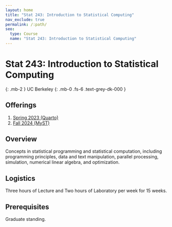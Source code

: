 ```yaml
---
layout: home
title: "Stat 243: Introduction to Statistical Computing"
nav_exclude: true
permalink: /:path/
seo:
  type: Course
  name: "Stat 243: Introduction to Statistical Computing"
---
```


# Stat 243: Introduction to Statistical Computing
{: .mb-2 }
UC Berkeley
{: .mb-0 .fs-6 .text-grey-dk-000 }



## Offerings

1. [Spring 2023 (Quarto)](/stat555-quarto)
1. [Fall 2024 (MyST)](/stat555-myst)




## Overview

Concepts in statistical programming and statistical computation, including programming principles, data and text manipulation, parallel processing, simulation, numerical linear algebra, and optimization.

## Logistics

Three hours of Lecture and  Two hours of Laboratory per week for 15 weeks.

## Prerequisites

Graduate standing. 
